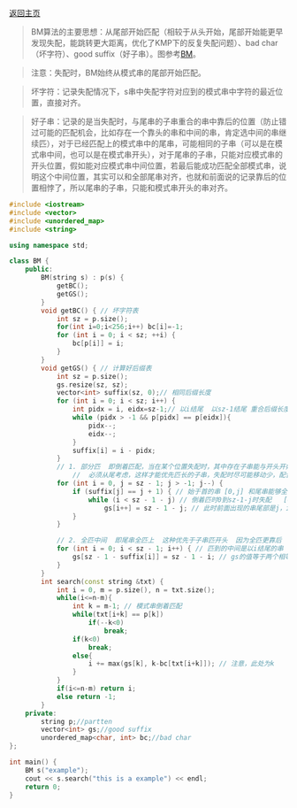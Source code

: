 
[返回主页](../../README.md)

> BM算法的主要思想：从尾部开始匹配（相较于从头开始，尾部开始能更早发现失配，能跳转更大距离，优化了KMP下的反复失配问题）、bad char（坏字符）、good suffix（好子串）。图参考[BM](http://ruanyifeng.com/blog/2013/05/boyer-moore_string_search_algorithm.html)。

> 注意：失配时，BM始终从模式串的尾部开始匹配。

> 坏字符：记录失配情况下，s串中失配字符对应到的模式串中字符的最近位置，直接对齐。

> 好子串：记录的是当失配时，与尾串的子串重合的串中靠后的位置（防止错过可能的匹配机会，比如存在一个靠头的串和中间的串，肯定选中间的串继续匹），对于已经匹配上的模式串中的尾串，可能相同的子串（可以是在模式串中间，也可以是在模式串开头），对于尾串的子串，只能对应模式串的开头位置，假如能对应模式串中间位置，若最后能成功匹配全部模式串，说明这个中间位置，其实可以和全部尾串对齐，也就和前面说的记录靠后的位置相悖了，所以尾串的子串，只能和模式串开头的串对齐。


```cpp
#include <iostream>
#include <vector>
#include <unordered_map>
#include <string>

using namespace std;

class BM {
	public:
		BM(string s) : p(s) {
			getBC();
			getGS();
		}
		void getBC() { // 坏字符表
			int sz = p.size();
			for(int i=0;i<256;i++) bc[i]=-1;
			for (int i = 0; i < sz; ++i) {
				bc[p[i]] = i;
			}
		}
		void getGS() { // 计算好后缀表
			int sz = p.size();
			gs.resize(sz, sz);
			vector<int> suffix(sz, 0);// 相同后缀长度
			for (int i = 0; i < sz; i++) {
				int pidx = i, eidx=sz-1;// 以i结尾  以sz-1结尾 重合后缀长度
				while (pidx > -1 && p[pidx] == p[eidx]){
					pidx--;
					eidx--;
				}
				suffix[i] = i - pidx;
			}
			// 1. 部分匹  即倒着匹配，当在某个位置失配时，其中存在子串能与开头开始的串重合，此时
      			//  必须从尾考虑，这样才能优先匹长的子串，失配时尽可能移动少，配合i只递增 
			for (int i = 0, j = sz - 1; j > -1; j--) {
				if (suffix[j] == j + 1) { // 始于首的串 [0,j] 和尾串能够全匹配上
					while (i < sz - 1 - j) // 倒着匹时0到sz-1-j时失配   [0,j]作为尾串的子串部分匹配
						gs[i++] = sz - 1 - j; // 此时前面出现的串尾部是j，i一直是递增的 
				}
			}

			// 2. 全匹中间  即尾串全匹上  这种优先于子串匹开头  因为全匹更靠后
			for (int i = 0; i < sz - 1; i++) { // 匹到的中间是以i结尾的串
				gs[sz - 1 - suffix[i]] = sz - 1 - i; // gs的值等于两个相等的后缀的最后的index相减
			}
		}
		int search(const string &txt) {
			int i = 0, m = p.size(), n = txt.size();
			while(i<=n-m){
				int k = m-1; // 模式串倒着匹配 
				while(txt[i+k] == p[k])
					if(--k<0)
						break;
				if(k<0)
					break;
				else{
					i += max(gs[k], k-bc[txt[i+k]]); // 注意，此处为k 
				}
			}
			if(i<=n-m) return i;
			else return -1;
		}
	private:
		string p;//partten
		vector<int> gs;//good suffix
		unordered_map<char, int> bc;//bad char
};

int main() {
	BM s("example");
	cout << s.search("this is a example") << endl;
	return 0;
}




```
